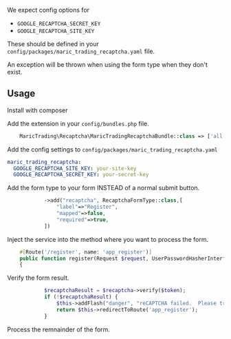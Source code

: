 We expect config options for

- `GOOGLE_RECAPTCHA_SECRET_KEY`
- `GOOGLE_RECAPTCHA_SITE_KEY`

These should be defined in your `config/packages/maric_trading_recaptcha.yaml` file.  

An exception will be thrown when using the form type when they don't exist.

## Usage

Install with composer

Add the extension in your `config/bundles.php` file.

```php
    MaricTrading\Recaptcha\MaricTradingRecaptchaBundle::class => ['all' => true],
```

Add the config settings to `config/packages/maric_trading_recaptcha.yaml`

```yaml
maric_trading_recaptcha:
  GOOGLE_RECAPTCHA_SITE_KEY: your-site-key
  GOOGLE_RECAPTCHA_SECRET_KEY: your-secret-key
```



Add the form type to your form INSTEAD of a normal submit button.

```php
            ->add("recaptcha", RecaptchaFormType::class,[
                "label"=>"Register",
                "mapped"=>false,
                "required"=>true,
            ])
```




Inject the service into the method where you want to process the form.


```php
    #[Route('/register', name: 'app_register')]
    public function register(Request $request, UserPasswordHasherInterface $userPasswordHasher, EntityManagerInterface $entityManager, MailerInterface $mailer, RecaptchaService $recaptcha): Response
    {
```

Verify the form result.

```php
            $recaptchaResult = $recaptcha->verify($token);
            if (!$recaptchaResult) {
                $this->addFlash("danger", "reCAPTCHA failed.  Please try again.");
                return $this->redirectToRoute('app_register');
            }
```

Process the remnainder of the form.


